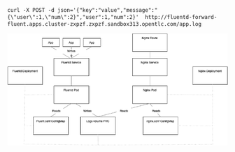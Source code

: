 ```
curl -X POST -d json='{"key":"value","message":"{\"user\":1,\"num\":2}","user":1,"num":2}'  http://fluentd-forward-fluent.apps.cluster-zxpzf.zxpzf.sandbox313.opentlc.com/app.log
```


<img src="img/fluentd-forwarder-architecture.png" style="height:auto,max-width:480">


